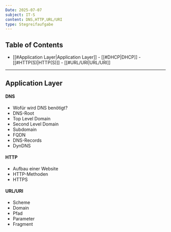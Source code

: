 ```yaml
---
Date: 2025-07-07
subject: IT-S
content: DNS,HTTP,URL/URI
type: Stegreifaufgabe
---
```

## Table of Contents

- [[#Application Layer|Application Layer]]
		- [[#DHCP|DHCP]]
		- [[#HTTP(S)|HTTP(S)]]
		- [[#URL/URI|URL/URI]]


---
## Application Layer
#### DNS
- Wofür wird DNS benötigt?
- DNS-Root
- Top Level Domain
- Second Level Domain
- Subdomain
- FQDN
- DNS-Records
- DynDNS
#### HTTP
- Aufbau einer Website
- HTTP-Methoden
- HTTPS
#### URL/URI
- Scheme
- Domain
- Pfad
- Parameter
- Fragment